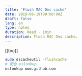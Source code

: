 ```yaml
---
title: 'Flush MAC Dns cache'
date: 2019-08-19T09:00:00Z
draft: false
lang: en
type: notes
duration: Read · 1min
description: Flush MAC Dns cache。
---
```


[[toc]]

```bash
sudo dscacheutil -flushcache
# 配合 nslookup
nslookup www.github.com
```
